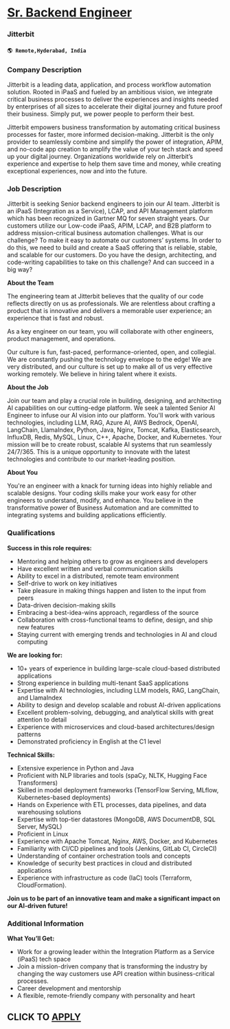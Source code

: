 # [Sr. Backend Engineer](https://www.remotewlb.com/apply/sr-backend-engineer-112981)  
### Jitterbit  
#### `🌎 Remote,Hyderabad, India`  

### **Company Description**

Jitterbit is a leading data, application, and process workflow automation solution. Rooted in iPaaS and fueled by an ambitious vision, we integrate critical business processes to deliver the experiences and insights needed by enterprises of all sizes to accelerate their digital journey and future proof their business. Simply put, we power people to perform their best.

Jitterbit empowers business transformation by automating critical business processes for faster, more informed decision-making. Jitterbit is the only provider to seamlessly combine and simplify the power of integration, APIM, and no-code app creation to amplify the value of your tech stack and speed up your digital journey. Organizations worldwide rely on Jitterbit’s experience and expertise to help them save time and money, while creating exceptional experiences, now and into the future.

###  **Job Description**

Jitterbit is seeking Senior backend engineers to join our AI team. Jitterbit is an iPaaS (Integration as a Service), LCAP, and API Management platform which has been recognized in Gartner MQ for seven straight years. Our customers utilize our Low-code iPaaS, APIM, LCAP, and B2B platform to address mission-critical business automation challenges. What is our challenge? To make it easy to automate our customers’ systems. In order to do this, we need to build and create a SaaS offering that is reliable, stable, and scalable for our customers. Do you have the design, architecting, and code-writing capabilities to take on this challenge? And can succeed in a big way?

 **About the Team**

The engineering team at Jitterbit believes that the quality of our code reflects directly on us as professionals. We are relentless about crafting a product that is innovative and delivers a memorable user experience; an experience that is fast and robust.

As a key engineer on our team, you will collaborate with other engineers, product management, and operations.

Our culture is fun, fast-paced, performance-oriented, open, and collegial. We are constantly pushing the technology envelope to the edge! We are very distributed, and our culture is set up to make all of us very effective working remotely. We believe in hiring talent where it exists.

 **About the Job**

Join our team and play a crucial role in building, designing, and architecting AI capabilities on our cutting-edge platform. We seek a talented Senior AI Engineer to infuse our AI vision into our platform. You'll work with various technologies, including LLM, RAG, Azure AI, AWS Bedrock, OpenAI, LangChain, LlamaIndex, Python, Java, Nginx, Tomcat, Kafka, Elasticsearch, InfluxDB, Redis, MySQL, Linux, C++, Apache, Docker, and Kubernetes. Your mission will be to create robust, scalable AI systems that run seamlessly 24/7/365. This is a unique opportunity to innovate with the latest technologies and contribute to our market-leading position.

 **About You**

You're an engineer with a knack for turning ideas into highly reliable and scalable designs. Your coding skills make your work easy for other engineers to understand, modify, and enhance. You believe in the transformative power of Business Automation and are committed to integrating systems and building applications efficiently.

### **Qualifications**

 **Success in this role requires:**

  * Mentoring and helping others to grow as engineers and developers
  * Have excellent written and verbal communication skills
  * Ability to excel in a distributed, remote team environment
  * Self-drive to work on key initiatives 
  * Take pleasure in making things happen and listen to the input from peers 
  * Data-driven decision-making skills
  * Embracing a best-idea-wins approach, regardless of the source 
  * Collaboration with cross-functional teams to define, design, and ship new features
  * Staying current with emerging trends and technologies in AI and cloud computing

 **We are looking for:**

  * 10+ years of experience in building large-scale cloud-based distributed applications
  * Strong experience in building multi-tenant SaaS applications
  * Expertise with AI technologies, including LLM models, RAG, LangChain, and LlamaIndex
  * Ability to design and develop scalable and robust AI-driven applications
  * Excellent problem-solving, debugging, and analytical skills with great attention to detail
  * Experience with microservices and cloud-based architectures/design patterns
  * Demonstrated proficiency in English at the C1 level

 **Technical Skills:**

  * Extensive experience in Python and Java
  * Proficient with NLP libraries and tools (spaCy, NLTK, Hugging Face Transformers)
  * Skilled in model deployment frameworks (TensorFlow Serving, MLflow, Kubernetes-based deployments)
  * Hands on Experience with ETL processes, data pipelines, and data warehousing solutions
  * Expertise with top-tier datastores (MongoDB, AWS DocumentDB, SQL Server, MySQL)
  * Proficient in Linux
  * Experience with Apache Tomcat, Nginx, AWS, Docker, and Kubernetes
  * Familiarity with CI/CD pipelines and tools (Jenkins, GitLab CI, CircleCI)
  * Understanding of container orchestration tools and concepts
  * Knowledge of security best practices in cloud and distributed applications
  * Experience with infrastructure as code (IaC) tools (Terraform, CloudFormation). 

**Join us to be part of an innovative team and make a significant impact on our AI-driven future!**

###  **Additional Information**

 **What You’ll Get:**

  * Work for a growing leader within the Integration Platform as a Service (iPaaS) tech space
  * Join a mission-driven company that is transforming the industry by changing the way customers use API creation within business-critical processes.
  * Career development and mentorship
  * A flexible, remote-friendly company with personality and heart

  
## CLICK TO [APPLY](https://www.remotewlb.com/apply/sr-backend-engineer-112981)

